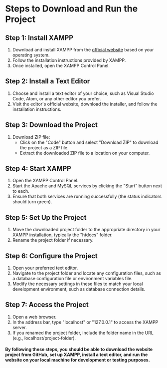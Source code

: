 # Steps to Download and Run the Project

## Step 1: Install XAMPP
1. Download and install XAMPP from the [official website](https://www.apachefriends.org/index.html) based on your operating system.
2. Follow the installation instructions provided by XAMPP.
3. Once installed, open the XAMPP Control Panel.

## Step 2: Install a Text Editor
1. Choose and install a text editor of your choice, such as Visual Studio Code, Atom, or any other editor you prefer.
2. Visit the editor's official website, download the installer, and follow the installation instructions.

## Step 3: Download the Project
1. Download ZIP file:
   - Click on the "Code" button and select "Download ZIP" to download the project as a ZIP file.
   - Extract the downloaded ZIP file to a location on your computer.

## Step 4: Start XAMPP
1. Open the XAMPP Control Panel.
2. Start the Apache and MySQL services by clicking the "Start" button next to each.
3. Ensure that both services are running successfully (the status indicators should turn green).

## Step 5: Set Up the Project
1. Move the downloaded project folder to the appropriate directory in your XAMPP installation, typically the "htdocs" folder.
2. Rename the project folder if necessary.

## Step 6: Configure the Project
1. Open your preferred text editor.
2. Navigate to the project folder and locate any configuration files, such as a database configuration file or environment variables file.
3. Modify the necessary settings in these files to match your local development environment, such as database connection details.

## Step 7: Access the Project
1. Open a web browser.
2. In the address bar, type "localhost" or "127.0.0.1" to access the XAMPP server.
3. If you renamed the project folder, include the folder name in the URL (e.g., localhost/project-folder).
   

#### By following these steps, you should be able to download the website project from GitHub, set up XAMPP, install a text editor, and run the website on your local machine for development or testing purposes.
